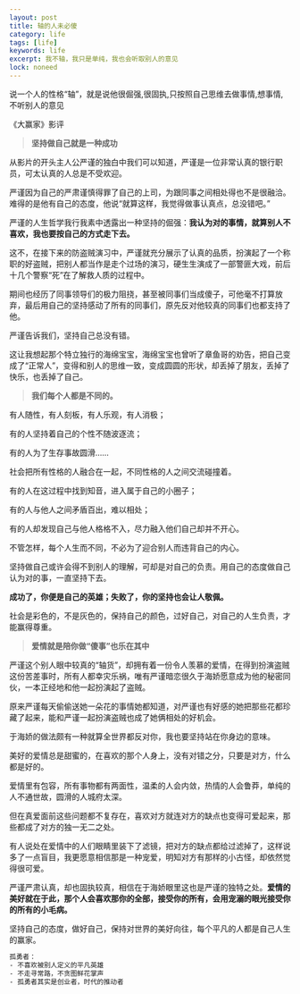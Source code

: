 ```yaml
---
layout: post
title: 轴的人未必傻
category: life
tags: [life]
keywords: life
excerpt: 我不轴，我只是单纯，我也会听取别人的意见
lock: noneed
---
```


说一个人的性格“轴”，就是说他很倔强,很固执,只按照自己思维去做事情,想事情,不听别人的意见

《大赢家》影评

> **坚持做自己就是一种成功**

从影片的开头主人公严谨的独白中我们可以知道，严谨是一位非常认真的银行职员，可太认真的人总是不受欢迎。

严谨因为自己的严肃谨慎得罪了自己的上司，为跟同事之间相处得也不是很融洽。难得的是他有自己的态度，他说“就算这样，我觉得做事认真点，总没错吧。”

严谨的人生哲学我行我素中透露出一种坚持的倔强：**我认为对的事情，就算别人不喜欢，我也要按自己的方式走下去。**

这不，在接下来的防盗贼演习中，严谨就充分展示了认真的品质，扮演起了一个称职的好盗贼，把别人都当作是走个过场的演习，硬生生演成了一部警匪大戏，前后十几个警察“死”在了解救人质的过程中。

期间也经历了同事领导们的极力阻挠，甚至被同事们当成傻子，可他毫不打算放弃，最后用自己的坚持感动了所有的同事们，原先反对他较真的同事们也都支持了他。

严谨告诉我们，坚持自己总没有错。

这让我想起那个特立独行的海绵宝宝，海绵宝宝也曾听了章鱼哥的劝告，把自己变成了“正常人”，变得和别人的思维一致，变成圆圆的形状，却丢掉了朋友，丢掉了快乐，也丢掉了自己。

> **我们每个人都是不同的。**

有人随性，有人刻板，有人乐观，有人消极；

有的人坚持着自己的个性不随波逐流；

有的人为了生存事故圆滑……

社会把所有性格的人融合在一起，不同性格的人之间交流碰撞着。

有的人在这过程中找到知音，进入属于自己的小圈子；

有的人与他人之间矛盾百出，难以相处；

有的人却发现自己与他人格格不入，尽力融入他们自己却并不开心。

不管怎样，每个人生而不同，不必为了迎合别人而违背自己的内心。

坚持做自己或许会得不到别人的理解，可却是对自己的负责。用自己的态度做自己认为对的事，一直坚持下去。

**成功了，你便是自己的英雄；失败了，你的坚持也会让人敬佩。**

社会是彩色的，不是灰色的，保持自己的颜色，过好自己，对自己的人生负责，才能赢得尊重。

> **爱情就是陪你做“傻事”也乐在其中**

严谨这个别人眼中较真的“轴货”，却拥有着一份令人羡慕的爱情，在得到扮演盗贼这份苦差事时，所有人都幸灾乐祸，唯有严谨暗恋很久于海娇愿意成为他的秘密同伙，一本正经地和他一起扮演起了盗贼。

原来严谨每天偷偷送她一朵花的事情她都知道，对严谨也有好感的她把那些花都珍藏了起来，能和严谨一起扮演盗贼也成了她俩相处的好机会。

于海娇的做法颇有一种就算全世界都反对你，我也要坚持站在你身边的意味。

美好的爱情总是甜蜜的，在喜欢的那个人身上，没有对错之分，只要是对方，什么都是好的。

爱情里有包容，所有事物都有两面性，温柔的人会内敛，热情的人会鲁莽，单纯的人不通世故，圆滑的人城府太深。

但在真爱面前这些问题都不复存在，喜欢对方就连对方的缺点也变得可爱起来，那些都成了对方的独一无二之处。

有人说处在爱情中的人们眼睛里装下了滤镜，把对方的缺点都给过滤掉了，这样说多了一点盲目，我更愿意相信那是一种宠爱，明知对方有那样的小古怪，却依然觉得很可爱。

严谨严肃认真，却也固执较真，相信在于海娇眼里这也是严谨的独特之处。**爱情的美好就在于此，那个人会喜欢那你的全部，接受你的所有，会用宠溺的眼光接受你的所有的小毛病。**

坚持自己的态度，做好自己，保持对世界的美好向往，每个平凡的人都是自己人生的赢家。

```sh
孤勇者：
- 不喜欢被别人定义的平凡英雄
- 不走寻常路，不贪图鲜花掌声
- 孤勇者其实是创业者，时代的推动者
```

